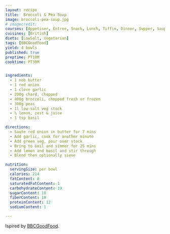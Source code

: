 ```yaml
---
layout: recipe
title:  Broccoli & Pea Soup
image: broccoli-pea-soup.jpg
# imagecredit:
courses: [Appetiser, Entree, Snack, Lunch, Tiffin, Dinner, Supper, Soup]
cuisines: [British]
diets: [LowSalt, Vegetarian]
tags: [BBCGoodFood]
yield: 4 bowls
published: true
preptime: PT10M
cooktime: PT30M


ingredients:
  - 1 nob butter
  - 1 red onion
  - 1 clove garlic
  - 200g chard, chopped
  - 400g broccoli, chopped fresh or frozen
  - 300g peas
  - 1l low-salt veg stock
  - ⅓ lemon, zest & juice
  - 1 tsp basil

directions:
  - Saute red onion in butter for 7 mins
  - Add garlic, cook for another minute
  - Add green veg, pour over stock
  - Bring to boil and simmer for 25 mins
  - Add lemon and basil and stir through
  - Blend then optionally sieve

nutrition:
  servingSize: per bowl
  calories: 214
  fatContent: 8
  saturatedFatContent: 1
  carbohydrateContent: 19
  sugarContent: 10
  fiberContent: 10
  proteinContent: 12
  sodiumContent: 1

---
```


Ispired by [BBCGoodFood](https://www.bbcgoodfood.com/recipes/herby-broccoli-pea-soup).
